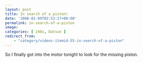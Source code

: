 ```yaml
---
layout: post
title: In search of a piston!
date: '2008-01-09T02:53:27+00:00'
permalink: in-search-of-a-piston
image: 
categories: [ 240z, Datsun ]
redirect_from: 
    - "category/videos-itemid-55-in-search-of-a-piston"
---
```

So I finally got into the motor tonight to look for the missing piston.

<object width="425" height="350"><param name="movie" value="https://www.youtube.com/v/y1Ihcz0jeiQ"/><embed src="https://www.youtube.com/v/y1Ihcz0jeiQ" type="application/x-shockwave-flash" width="425" height="350"/></object>
